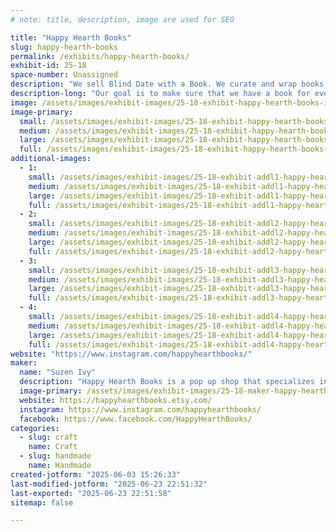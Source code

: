 ```yaml
---
# note: title, description, image are used for SEO

title: "Happy Hearth Books"
slug: happy-hearth-books
permalink: /exhibits/happy-hearth-books/
exhibit-id: 25-18
space-number: Unassigned
description: "We sell Blind Date with a Book. We curate and wrap books to ensure they find their perfect match."
description-long: "Our goal is to make sure that we have a book for every type of person. We search and rescue our books. We clean them up. And we wrapp them so beautifully so that they become irresistible. 🧡 We carry all genres for all people."
image: /assets/images/exhibit-images/25-18-exhibit-happy-hearth-books-img-5873-large.jpeg
image-primary: 
  small: /assets/images/exhibit-images/25-18-exhibit-happy-hearth-books-img-5873-small.jpeg
  medium: /assets/images/exhibit-images/25-18-exhibit-happy-hearth-books-img-5873-medium.jpeg
  large: /assets/images/exhibit-images/25-18-exhibit-happy-hearth-books-img-5873-large.jpeg
  full: /assets/images/exhibit-images/25-18-exhibit-happy-hearth-books-img-5873-full.jpeg
additional-images: 
  - 1:
    small: /assets/images/exhibit-images/25-18-exhibit-addl1-happy-hearth-books-img-5908-small.jpeg
    medium: /assets/images/exhibit-images/25-18-exhibit-addl1-happy-hearth-books-img-5908-medium.jpeg
    large: /assets/images/exhibit-images/25-18-exhibit-addl1-happy-hearth-books-img-5908-large.jpeg
    full: /assets/images/exhibit-images/25-18-exhibit-addl1-happy-hearth-books-img-5908-full.jpeg
  - 2:
    small: /assets/images/exhibit-images/25-18-exhibit-addl2-happy-hearth-books-img-5904-small.jpeg
    medium: /assets/images/exhibit-images/25-18-exhibit-addl2-happy-hearth-books-img-5904-medium.jpeg
    large: /assets/images/exhibit-images/25-18-exhibit-addl2-happy-hearth-books-img-5904-large.jpeg
    full: /assets/images/exhibit-images/25-18-exhibit-addl2-happy-hearth-books-img-5904-full.jpeg
  - 3:
    small: /assets/images/exhibit-images/25-18-exhibit-addl3-happy-hearth-books-img-5888-4028-small.jpeg
    medium: /assets/images/exhibit-images/25-18-exhibit-addl3-happy-hearth-books-img-5888-4028-medium.jpeg
    large: /assets/images/exhibit-images/25-18-exhibit-addl3-happy-hearth-books-img-5888-4028-large.jpeg
    full: /assets/images/exhibit-images/25-18-exhibit-addl3-happy-hearth-books-img-5888-4028-full.jpeg
  - 4:
    small: /assets/images/exhibit-images/25-18-exhibit-addl4-happy-hearth-books-img-5874-small.jpeg
    medium: /assets/images/exhibit-images/25-18-exhibit-addl4-happy-hearth-books-img-5874-medium.jpeg
    large: /assets/images/exhibit-images/25-18-exhibit-addl4-happy-hearth-books-img-5874-large.jpeg
    full: /assets/images/exhibit-images/25-18-exhibit-addl4-happy-hearth-books-img-5874-full.jpeg
website: "https://www.instagram.com/happyhearthbooks/"
maker: 
  name: "Suzen Ivy"
  description: "Happy Hearth Books is a pop up shop that specializes in Blind Dates with a Book. We rescue books and match them with their new homes."
  image-primary: /assets/images/exhibit-images/25-18-maker-happy-hearth-books-happy-hearth-style-guide-square-orange-medium.png
  website: https://happyhearthbooks.etsy.com/
  instagram: https://www.instagram.com/happyhearthbooks/
  facebook: https://www.facebook.com/HappyHearthBooks/
categories: 
  - slug: craft
    name: Craft
  - slug: handmade
    name: Handmade
created-jotform: "2025-06-03 15:26:33"
last-modified-jotform: "2025-06-23 22:51:32"
last-exported: "2025-06-23 22:51:58"
sitemap: false

---
```


